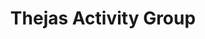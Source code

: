---
title: "Thejas Activity Group"
url: /thiruvananthapuram/thejas-activity-group/
shop: Allgemein
---